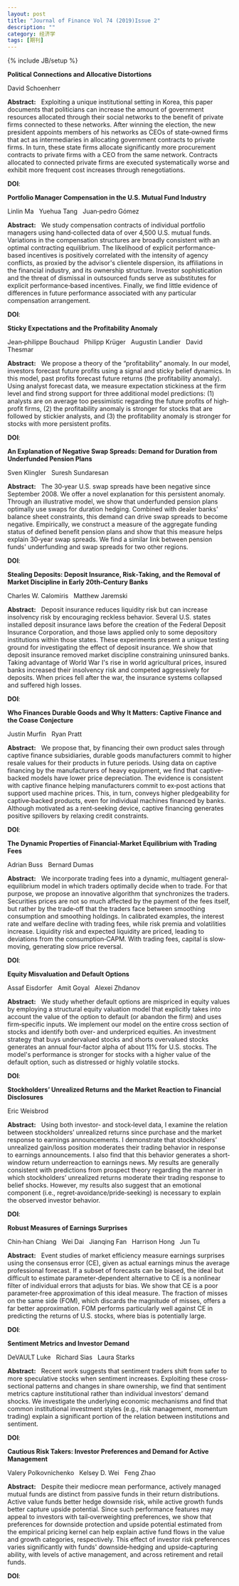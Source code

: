 ```yaml
---
layout: post
title: "Journal of Finance Vol 74 (2019)Issue 2"
description: ""
category: 经济学
tags: [期刊]
---
```

{% include JB/setup %}

<p><strong>Political Connections and Allocative Distortions</strong></p>
<p>David Schoenherr&nbsp;&nbsp;&nbsp;</p>
<p><strong>Abstract:</strong>&nbsp;&nbsp;&nbsp;Exploiting a unique institutional setting in Korea, this paper documents that politicians can increase the amount of government resources allocated through their social networks to the benefit of private firms connected to these networks. After winning the election, the new president appoints members of his networks as CEOs of state‐owned firms that act as intermediaries in allocating government contracts to private firms. In turn, these state firms allocate significantly more procurement contracts to private firms with a CEO from the same network. Contracts allocated to connected private firms are executed systematically worse and exhibit more frequent cost increases through renegotiations.</p>
<p><strong>DOI</strong>:
</p>
<p> </p>
<p> </p>
  

<p><strong>Portfolio Manager Compensation in the U.S. Mutual Fund Industry</strong></p>
<p>Linlin Ma&nbsp;&nbsp;&nbsp;Yuehua Tang&nbsp;&nbsp;&nbsp;Juan‐pedro Gómez&nbsp;&nbsp;&nbsp;</p>
<p><strong>Abstract:</strong>&nbsp;&nbsp;&nbsp;We study compensation contracts of individual portfolio managers using hand‐collected data of over 4,500 U.S. mutual funds. Variations in the compensation structures are broadly consistent with an optimal contracting equilibrium. The likelihood of explicit performance‐based incentives is positively correlated with the intensity of agency conflicts, as proxied by the advisor's clientele dispersion, its affiliations in the financial industry, and its ownership structure. Investor sophistication and the threat of dismissal in outsourced funds serve as substitutes for explicit performance‐based incentives. Finally, we find little evidence of differences in future performance associated with any particular compensation arrangement.</p>
<p><strong>DOI</strong>:
</p>
<p> </p>
<p> </p>
  

<p><strong>Sticky Expectations and the Profitability Anomaly</strong></p>
<p>Jean‐philippe Bouchaud&nbsp;&nbsp;&nbsp;Philipp Krüger&nbsp;&nbsp;&nbsp;Augustin Landier&nbsp;&nbsp;&nbsp;David Thesmar&nbsp;&nbsp;&nbsp;</p>
<p><strong>Abstract:</strong>&nbsp;&nbsp;&nbsp;We propose a theory of the “profitability” anomaly. In our model, investors forecast future profits using a signal and sticky belief dynamics. In this model, past profits forecast future returns (the profitability anomaly). Using analyst forecast data, we measure expectation stickiness at the firm level and find strong support for three additional model predictions: (1) analysts are on average too pessimistic regarding the future profits of high‐profit firms, (2) the profitability anomaly is stronger for stocks that are followed by stickier analysts, and (3) the profitability anomaly is stronger for stocks with more persistent profits.</p>
<p><strong>DOI</strong>:
</p>
<p> </p>
<p> </p>
  

<p><strong>An Explanation of Negative Swap Spreads: Demand for Duration from Underfunded Pension Plans</strong></p>
<p>Sven Klingler&nbsp;&nbsp;&nbsp;Suresh Sundaresan&nbsp;&nbsp;&nbsp;</p>
<p><strong>Abstract:</strong>&nbsp;&nbsp;&nbsp;The 30‐year U.S. swap spreads have been negative since September 2008. We offer a novel explanation for this persistent anomaly. Through an illustrative model, we show that underfunded pension plans optimally use swaps for duration hedging. Combined with dealer banks' balance sheet constraints, this demand can drive swap spreads to become negative. Empirically, we construct a measure of the aggregate funding status of defined benefit pension plans and show that this measure helps explain 30‐year swap spreads. We find a similar link between pension funds' underfunding and swap spreads for two other regions.</p>
<p><strong>DOI</strong>:
</p>
<p> </p>
<p> </p>
  

<p><strong>Stealing Deposits: Deposit Insurance, Risk‐Taking, and the Removal of Market Discipline in Early 20th‐Century Banks</strong></p>
<p>Charles W. Calomiris&nbsp;&nbsp;&nbsp;Matthew Jaremski&nbsp;&nbsp;&nbsp;</p>
<p><strong>Abstract:</strong>&nbsp;&nbsp;&nbsp;Deposit insurance reduces liquidity risk but can increase insolvency risk by encouraging reckless behavior. Several U.S. states installed deposit insurance laws before the creation of the Federal Deposit Insurance Corporation, and those laws applied only to some depository institutions within those states. These experiments present a unique testing ground for investigating the effect of deposit insurance. We show that deposit insurance removed market discipline constraining uninsured banks. Taking advantage of World War I's rise in world agricultural prices, insured banks increased their insolvency risk and competed aggressively for deposits. When prices fell after the war, the insurance systems collapsed and suffered high losses.</p>
<p><strong>DOI</strong>:
</p>
<p> </p>
<p> </p>
  

<p><strong>Who Finances Durable Goods and Why It Matters: Captive Finance and the Coase Conjecture</strong></p>
<p>Justin Murfin&nbsp;&nbsp;&nbsp;Ryan Pratt&nbsp;&nbsp;&nbsp;</p>
<p><strong>Abstract:</strong>&nbsp;&nbsp;&nbsp;We propose that, by financing their own product sales through captive finance subsidiaries, durable goods manufacturers commit to higher resale values for their products in future periods. Using data on captive financing by the manufacturers of heavy equipment, we find that captive‐backed models have lower price depreciation. The evidence is consistent with captive finance helping manufacturers commit to ex‐post actions that support used machine prices. This, in turn, conveys higher pledgeability for captive‐backed products, even for individual machines financed by banks. Although motivated as a rent‐seeking device, captive financing generates positive spillovers by relaxing credit constraints.</p>
<p><strong>DOI</strong>:
</p>
<p> </p>
<p> </p>
  

<p><strong>The Dynamic Properties of Financial‐Market Equilibrium with Trading Fees</strong></p>
<p>Adrian Buss&nbsp;&nbsp;&nbsp;Bernard Dumas&nbsp;&nbsp;&nbsp;</p>
<p><strong>Abstract:</strong>&nbsp;&nbsp;&nbsp;We incorporate trading fees into a dynamic, multiagent general‐equilibrium model in which traders optimally decide when to trade. For that purpose, we propose an innovative algorithm that synchronizes the traders. Securities prices are not so much affected by the payment of the fees itself, but rather by the trade‐off that the traders face between smoothing consumption and smoothing holdings. In calibrated examples, the interest rate and welfare decline with trading fees, while risk premia and volatilities increase. Liquidity risk and expected liquidity are priced, leading to deviations from the consumption‐CAPM. With trading fees, capital is slow‐moving, generating slow price reversal.</p>
<p><strong>DOI</strong>:
</p>
<p> </p>
<p> </p>
  

<p><strong>Equity Misvaluation and Default Options</strong></p>
<p>Assaf Eisdorfer&nbsp;&nbsp;&nbsp;Amit Goyal&nbsp;&nbsp;&nbsp;Alexei Zhdanov&nbsp;&nbsp;&nbsp;</p>
<p><strong>Abstract:</strong>&nbsp;&nbsp;&nbsp;We study whether default options are mispriced in equity values by employing a structural equity valuation model that explicitly takes into account the value of the option to default (or abandon the firm) and uses firm‐specific inputs. We implement our model on the entire cross section of stocks and identify both over‐ and underpriced equities. An investment strategy that buys undervalued stocks and shorts overvalued stocks generates an annual four‐factor alpha of about 11% for U.S. stocks. The model's performance is stronger for stocks with a higher value of the default option, such as distressed or highly volatile stocks.</p>
<p><strong>DOI</strong>:
</p>
<p> </p>
<p> </p>
  

<p><strong>Stockholders’ Unrealized Returns and the Market Reaction to Financial Disclosures</strong></p>
<p>Eric Weisbrod&nbsp;&nbsp;&nbsp;</p>
<p><strong>Abstract:</strong>&nbsp;&nbsp;&nbsp;Using both investor‐ and stock‐level data, I examine the relation between stockholders’ unrealized returns since purchase and the market response to earnings announcements. I demonstrate that stockholders’ unrealized gain/loss position moderates their trading behavior in response to earnings announcements. I also find that this behavior generates a short‐window return underreaction to earnings news. My results are generally consistent with predictions from prospect theory regarding the manner in which stockholders’ unrealized returns moderate their trading response to belief shocks. However, my results also suggest that an emotional component (i.e., regret‐avoidance/pride‐seeking) is necessary to explain the observed investor behavior.</p>
<p><strong>DOI</strong>:
</p>
<p> </p>
<p> </p>
  

<p><strong>Robust Measures of Earnings Surprises</strong></p>
<p>Chin‐han Chiang&nbsp;&nbsp;&nbsp;Wei Dai&nbsp;&nbsp;&nbsp;Jianqing Fan&nbsp;&nbsp;&nbsp;Harrison Hong&nbsp;&nbsp;&nbsp;Jun Tu&nbsp;&nbsp;&nbsp;</p>
<p><strong>Abstract:</strong>&nbsp;&nbsp;&nbsp;Event studies of market efficiency measure earnings surprises using the consensus error (CE), given as actual earnings minus the average professional forecast. If a subset of forecasts can be biased, the ideal but difficult to estimate parameter‐dependent alternative to CE is a nonlinear filter of individual errors that adjusts for bias. We show that CE is a poor parameter‐free approximation of this ideal measure. The fraction of misses on the same side (FOM), which discards the magnitude of misses, offers a far better approximation. FOM performs particularly well against CE in predicting the returns of U.S. stocks, where bias is potentially large.</p>
<p><strong>DOI</strong>:
</p>
<p> </p>
<p> </p>
  

<p><strong>Sentiment Metrics and Investor Demand</strong></p>
<p>DeVAULT Luke&nbsp;&nbsp;&nbsp;Richard Sias&nbsp;&nbsp;&nbsp;Laura Starks&nbsp;&nbsp;&nbsp;</p>
<p><strong>Abstract:</strong>&nbsp;&nbsp;&nbsp;Recent work suggests that sentiment traders shift from safer to more speculative stocks when sentiment increases. Exploiting these cross‐sectional patterns and changes in share ownership, we find that sentiment metrics capture institutional rather than individual investors’ demand shocks. We investigate the underlying economic mechanisms and find that common institutional investment styles (e.g., risk management, momentum trading) explain a significant portion of the relation between institutions and sentiment.</p>
<p><strong>DOI</strong>:
</p>
<p> </p>
<p> </p>
  

<p><strong>Cautious Risk Takers: Investor Preferences and Demand for Active Management</strong></p>
<p>Valery Polkovnichenko&nbsp;&nbsp;&nbsp;Kelsey D. Wei&nbsp;&nbsp;&nbsp;Feng Zhao&nbsp;&nbsp;&nbsp;</p>
<p><strong>Abstract:</strong>&nbsp;&nbsp;&nbsp;Despite their mediocre mean performance, actively managed mutual funds are distinct from passive funds in their return distributions. Active value funds better hedge downside risk, while active growth funds better capture upside potential. Since such performance features may appeal to investors with tail‐overweighting preferences, we show that preferences for downside protection and upside potential estimated from the empirical pricing kernel can help explain active fund flows in the value and growth categories, respectively. This effect of investor risk preferences varies significantly with funds' downside‐hedging and upside‐capturing ability, with levels of active management, and across retirement and retail funds.</p>
<p><strong>DOI</strong>:
</p>
<p> </p>
<p> </p>
  